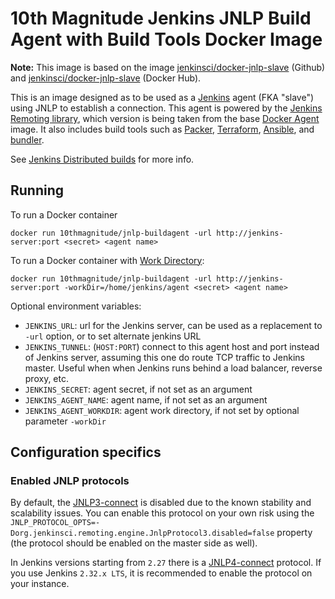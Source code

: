# 10th Magnitude Jenkins JNLP Build Agent with Build Tools Docker Image

 **Note:** This image is based on the image [jenkinsci/docker-jnlp-slave](https://github.com/jenkinsci/docker-jnlp-slave) (Github) and [jenkinsci/docker-jnlp-slave](https://hub.docker.com/r/jenkinsci/jnlp-slave) (Docker Hub).

This is an image  designed as to be used as a [Jenkins](https://jenkins.io) agent (FKA "slave") using JNLP to establish a connection. This agent is powered by the [Jenkins Remoting library](https://github.com/jenkinsci/remoting), which version is being taken from the base [Docker Agent](https://github.com/jenkinsci/docker-slave/) image. It also includes build tools such as [Packer](http://packer.io), [Terraform](http:/terraform.io), [Ansible](https://www.ansible.com/), and [bundler](http://bundler.io).

See [Jenkins Distributed builds](https://wiki.jenkins-ci.org/display/JENKINS/Distributed+builds) for more info.

## Running

To run a Docker container

    docker run 10thmagnitude/jnlp-buildagent -url http://jenkins-server:port <secret> <agent name>

To run a Docker container with [Work Directory](https://github.com/jenkinsci/remoting/blob/master/docs/workDir.md):

    docker run 10thmagnitude/jnlp-buildagent -url http://jenkins-server:port -workDir=/home/jenkins/agent <secret> <agent name>

Optional environment variables:

* `JENKINS_URL`: url for the Jenkins server, can be used as a replacement to `-url` option, or to set alternate jenkins URL
* `JENKINS_TUNNEL`: (`HOST:PORT`) connect to this agent host and port instead of Jenkins server, assuming this one do route TCP traffic to Jenkins master. Useful when when Jenkins runs behind a load balancer, reverse proxy, etc.
* `JENKINS_SECRET`: agent secret, if not set as an argument
* `JENKINS_AGENT_NAME`: agent name, if not set as an argument
* `JENKINS_AGENT_WORKDIR`: agent work directory, if not set by optional parameter `-workDir`

## Configuration specifics

### Enabled JNLP protocols

By default, the [JNLP3-connect](https://github.com/jenkinsci/remoting/blob/master/docs/protocols.md#jnlp3-connect) is disabled due to the known stability and scalability issues.
You can enable this protocol on your own risk using the 
`JNLP_PROTOCOL_OPTS=-Dorg.jenkinsci.remoting.engine.JnlpProtocol3.disabled=false` property (the protocol should be enabled on the master side as well).

In Jenkins versions starting from `2.27` there is a [JNLP4-connect](https://github.com/jenkinsci/remoting/blob/master/docs/protocols.md#jnlp4-connect) protocol. 
If you use Jenkins `2.32.x LTS`, it is recommended to enable the protocol on your instance.
